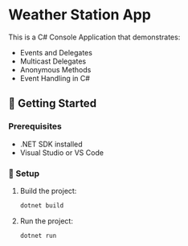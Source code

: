 ﻿
# Weather Station App

This is a C# Console Application that demonstrates:

- Events and Delegates
- Multicast Delegates
- Anonymous Methods
- Event Handling in C#

## 🚀 Getting Started

### Prerequisites
- .NET SDK installed
- Visual Studio or VS Code

### 🔧 Setup

1. Build the project:
    ```sh
    dotnet build
    ```
2. Run the project:
    ```sh
    dotnet run
    ```